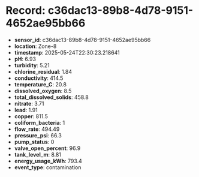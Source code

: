 # Record: c36dac13-89b8-4d78-9151-4652ae95bb66

- **sensor_id**: c36dac13-89b8-4d78-9151-4652ae95bb66
- **location**: Zone-8
- **timestamp**: 2025-05-24T22:30:23.218641
- **pH**: 6.93
- **turbidity**: 5.21
- **chlorine_residual**: 1.84
- **conductivity**: 414.5
- **temperature_C**: 20.8
- **dissolved_oxygen**: 8.5
- **total_dissolved_solids**: 458.8
- **nitrate**: 3.71
- **lead**: 1.91
- **copper**: 811.5
- **coliform_bacteria**: 1
- **flow_rate**: 494.49
- **pressure_psi**: 66.3
- **pump_status**: 0
- **valve_open_percent**: 96.9
- **tank_level_m**: 8.81
- **energy_usage_kWh**: 793.4
- **event_type**: contamination